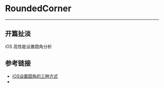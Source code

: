 # RoundedCorner
---
## 开篇扯淡
iOS 高性能设置圆角分析 

## 参考链接
* [iOS设置圆角的三种方式](http://www.cnblogs.com/mafeng/p/5672528.html)
* 